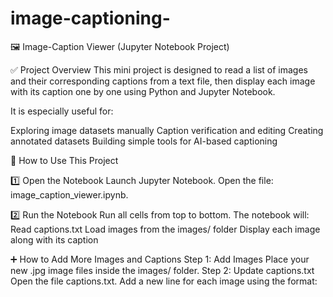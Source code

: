 # image-captioning-

🖼️ Image-Caption Viewer (Jupyter Notebook Project)


✅ Project Overview
This mini project is designed to read a list of images and their corresponding captions from a text file, then display each image with its caption one by one using Python and Jupyter Notebook.

It is especially useful for:

Exploring image datasets manually
Caption verification and editing
Creating annotated datasets
Building simple tools for AI-based captioning

🚀 How to Use This Project

1️⃣ Open the Notebook
Launch Jupyter Notebook.
Open the file: image_caption_viewer.ipynb.


2️⃣ Run the Notebook
Run all cells from top to bottom.
The notebook will:
Read captions.txt
Load images from the images/ folder
Display each image along with its caption


➕ How to Add More Images and Captions
Step 1: Add Images
Place your new .jpg image files inside the images/ folder.
Step 2: Update captions.txt
Open the file captions.txt.
Add a new line for each image using the format:

